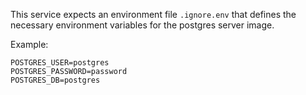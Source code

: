 This service expects an environment file `.ignore.env` that defines the necessary environment variables for the postgres
server image.

Example:

````properties
POSTGRES_USER=postgres
POSTGRES_PASSWORD=password
POSTGRES_DB=postgres
````